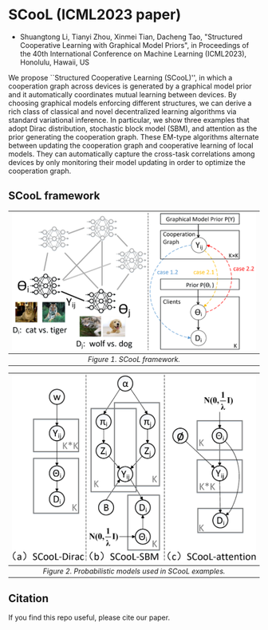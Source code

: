 # SCooL (ICML2023 paper)



* Shuangtong Li, Tianyi Zhou, Xinmei Tian, Dacheng Tao, "Structured Cooperative Learning with Graphical Model Priors",  in Proceedings of the 40th International Conference on Machine Learning (ICML2023), Honolulu, Hawaii, US



We propose ``Structured Cooperative Learning (SCooL)'', in which a cooperation graph across devices is generated by a graphical model prior and it automatically coordinates mutual learning between devices. By choosing graphical models enforcing different structures, we can derive a rich class of classical and novel decentralized learning algorithms via standard variational inference. In particular, we show three examples that adopt Dirac distribution, stochastic block model (SBM), and attention as the prior generating the cooperation graph. These EM-type algorithms alternate between updating the cooperation graph and cooperative learning of local models. They can automatically capture the cross-task correlations among devices by only monitoring their model updating in order to optimize the cooperation graph.

## SCooL framework

| ![Figure1](https://github.com/ShuangtongLi/SCooL/blob/main/figures/framework.png) |
| :----------------------------------------------------------: |
|                 *Figure 1. SCooL framework.*                  |

| ![image](https://github.com/ShuangtongLi/SCooL/blob/main/figures/all_graphical_models.png) |
| :----------------------------------------------------------: |
|          *Figure 2. Probabilistic models used in SCooL examples.*          |        

## Citation

If you find this repo useful, please cite our paper. 



